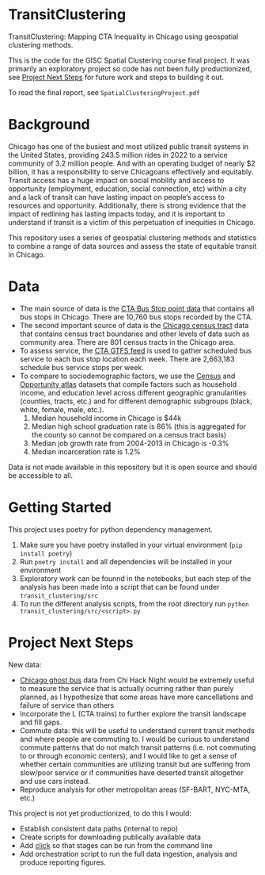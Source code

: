 # TransitClustering
TransitClustering: Mapping CTA Inequality in Chicago using geospatial clustering methods.

This is the code for the GISC Spatial Clustering course final project. It was primarily an exploratory project so code has not been fully productionized, see [Project Next Steps](#project-next-steps) for future work and steps to building it out. 

To read the final report, see `SpatialClusteringProject.pdf`

# Background 
Chicago has one of the busiest and most utilized public transit systems in the United States, providing 243.5 million rides in 2022 to a service community of 3.2 million people. And with an operating budget of nearly $2 billion, it has
a responsibility to serve Chicagoans effectively and equitably. Transit access has a huge impact on social mobility and access to opportunity (employment, education, social connection, etc) within a city and a lack of transit can have
lasting impact on people’s access to resources and opportunity. Additionally, there is strong evidence that the impact of redlining has lasting impacts today, and it is important to understand if transit is a victim of this perpetuation of inequities in Chicago.

This repository uses a series of geospatial clustering methods and statistics to combine a range of data sources and assess the state of equitable transit in Chicago.

# Data
* The main source of data is the [CTA Bus Stop point data](https://data.cityofchicago.org/Transportation/CTA-Bus-Stops-Shapefile/pxug-u72f/about_data) that contains all bus stops in Chicago. There are 10,760 bus stops recorded by the CTA.
* The second important source of data is the [Chicago census tract](https://data.cityofchicago.org/Facilities-Geographic-Boundaries/Boundaries-Census-Tracts-2010/5jrd-6zik) data that contains census tract boundaries and other levels of data such as community area. There are 801 census tracts in the Chicago area.
* To assess service, the [CTA GTFS feed](https://data.cityofchicago.org/Transportation/CTA-System-Information-Developer-Tool-GTFS-Data/sp6w-yusg/about_data) is used to gather scheduled bus service to each bus stop location each week. There are 2,663,183 schedule bus service stops per week.
* To compare to sociodemographic factors, we use the [Census](https://data.census.gov/table/ACSST1Y2022.S0802?q=United%20States&g=010XX00US_050XX00US17031) and [Opportunity atlas](https://www.opportunityatlas.org/) datasets that compile factors
such as household income, and education level across different geographic granularities (counties, tracts, etc.)
and for different demographic subgroups (black, white, female, male, etc.).
    1. Median household income in Chicago is $44k
    2. Median high school graduation rate is 86% (this is aggregated for the county so cannot be compared on a census tract basis)
    3. Median job growth rate from 2004-2013 in Chicago is -0.3%
    4. Median incarceration rate is 1.2%


Data is not made available in this repository but it is open source and should be accessible to all.

# Getting Started
This project uses poetry for python dependency management.
1. Make sure you have poetry installed in your virtual environment (`pip install poetry`)
2. Run `poetry install` and all dependencies will be installed in your environment
3. Exploratory work can be founnd in the notebooks, but each step of the analysis has been made into a script that can be found under  `transit_clustering/src`
3. To run the different analysis scripts, from the root directory run `python transit_clustering/src/<script>.py`

# Project Next Steps
New data:
* [Chicago ghost bus](https://ghostbuses.com/) data from Chi Hack Night would be extremely useful to measure the service that is actually ocurring rather than purely planned, as I hypothesize that some areas have more cancellations and failure of service than others
* Incorporate the L (CTA trains) to further explore the transit landscape and fill gaps.
* Commute data: this will be useful to understand current transit methods and where people are commuting to. I would be curious to understand commute patterns that do not match transit patterns (i.e. not commuting to or through economic centers), and I would like to get a sense of whether certain communities are utilizing transit but are suffering from slow/poor service or if communities have deserted transit altogether and use cars instead. 
* Reproduce analysis for other metropolitan areas (SF-BART, NYC-MTA, etc.)

This project is not yet productionized, to do this I would:
* Establish consistent data paths (internal to repo)
* Create scripts for downloading publically available data
* Add [click](https://click.palletsprojects.com/en/8.1.x/) so that stages can be run from the command line
* Add orchestration script to run the full data ingestion, analysis and produce reporting figures. 
